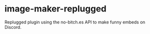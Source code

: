 # image-maker-replugged
Replugged plugin using the no-bitch.es API to make funny embeds on Discord. 
